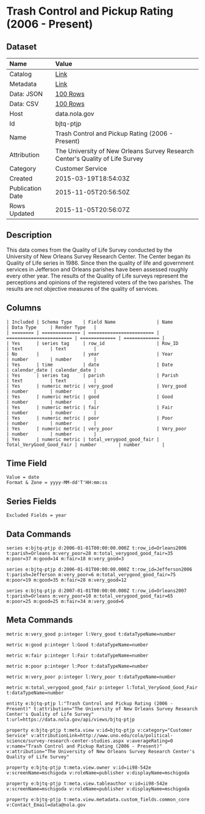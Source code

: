# Trash Control and Pickup Rating (2006 - Present)

## Dataset

| Name | Value |
| :--- | :---- |
| Catalog | [Link](https://catalog.data.gov/dataset/trash-control-and-pickup-rating-2006-present) |
| Metadata | [Link](https://data.nola.gov/api/views/bjtq-ptjp) |
| Data: JSON | [100 Rows](https://data.nola.gov/api/views/bjtq-ptjp/rows.json?max_rows=100) |
| Data: CSV | [100 Rows](https://data.nola.gov/api/views/bjtq-ptjp/rows.csv?max_rows=100) |
| Host | data.nola.gov |
| Id | bjtq-ptjp |
| Name | Trash Control and Pickup Rating (2006 - Present) |
| Attribution | The University of New Orleans Survey Research Center's Quality of Life Survey |
| Category | Customer Service |
| Created | 2015-03-19T18:54:03Z |
| Publication Date | 2015-11-05T20:56:50Z |
| Rows Updated | 2015-11-05T20:56:07Z |

## Description

This data comes from the Quality of Life Survey conducted by the University of New Orleans Survey Research Center. The Center began its Quality of Life series in 1986. Since then the quality of life and government services in Jefferson and Orleans parishes have been assessed roughly every other year. The results of the Quality of Life surveys represent the perceptions and opinions of the registered voters of the two parishes. The results are not objective measures of the quality of services.

## Columns

```ls
| Included | Schema Type    | Field Name               | Name                     | Data Type     | Render Type   |
| ======== | ============== | ======================== | ======================== | ============= | ============= |
| Yes      | series tag     | row_id                   | Row_ID                   | text          | text          |
| No       |                | year                     | Year                     | number        | number        |
| Yes      | time           | date                     | Date                     | calendar_date | calendar_date |
| Yes      | series tag     | parish                   | Parish                   | text          | text          |
| Yes      | numeric metric | very_good                | Very_good                | number        | number        |
| Yes      | numeric metric | good                     | Good                     | number        | number        |
| Yes      | numeric metric | fair                     | Fair                     | number        | number        |
| Yes      | numeric metric | poor                     | Poor                     | number        | number        |
| Yes      | numeric metric | very_poor                | Very_poor                | number        | number        |
| Yes      | numeric metric | total_verygood_good_fair | Total_VeryGood_Good_Fair | number        | number        |
```

## Time Field

```ls
Value = date
Format & Zone = yyyy-MM-dd'T'HH:mm:ss
```

## Series Fields

```ls
Excluded Fields = year
```

## Data Commands

```ls
series e:bjtq-ptjp d:2006-01-01T00:00:00.000Z t:row_id=Orleans2006 t:parish=Orleans m:very_poor=28 m:total_verygood_good_fair=35 m:poor=37 m:good=14 m:fair=18 m:very_good=3

series e:bjtq-ptjp d:2006-01-01T00:00:00.000Z t:row_id=Jefferson2006 t:parish=Jefferson m:very_poor=6 m:total_verygood_good_fair=75 m:poor=19 m:good=35 m:fair=28 m:very_good=12

series e:bjtq-ptjp d:2007-01-01T00:00:00.000Z t:row_id=Orleans2007 t:parish=Orleans m:very_poor=10 m:total_verygood_good_fair=65 m:poor=25 m:good=25 m:fair=34 m:very_good=6
```

## Meta Commands

```ls
metric m:very_good p:integer l:Very_good t:dataTypeName=number

metric m:good p:integer l:Good t:dataTypeName=number

metric m:fair p:integer l:Fair t:dataTypeName=number

metric m:poor p:integer l:Poor t:dataTypeName=number

metric m:very_poor p:integer l:Very_poor t:dataTypeName=number

metric m:total_verygood_good_fair p:integer l:Total_VeryGood_Good_Fair t:dataTypeName=number

entity e:bjtq-ptjp l:"Trash Control and Pickup Rating (2006 - Present)" t:attribution="The University of New Orleans Survey Research Center's Quality of Life Survey" t:url=https://data.nola.gov/api/views/bjtq-ptjp

property e:bjtq-ptjp t:meta.view v:id=bjtq-ptjp v:category="Customer Service" v:attributionLink=http://www.uno.edu/cola/political-science/survey-research-center-studies.aspx v:averageRating=0 v:name="Trash Control and Pickup Rating (2006 - Present)" v:attribution="The University of New Orleans Survey Research Center's Quality of Life Survey"

property e:bjtq-ptjp t:meta.view.owner v:id=ii98-542e v:screenName=mschigoda v:roleName=publisher v:displayName=mschigoda

property e:bjtq-ptjp t:meta.view.tableauthor v:id=ii98-542e v:screenName=mschigoda v:roleName=publisher v:displayName=mschigoda

property e:bjtq-ptjp t:meta.view.metadata.custom_fields.common_core v:Contact_Email=data@nola.gov
```